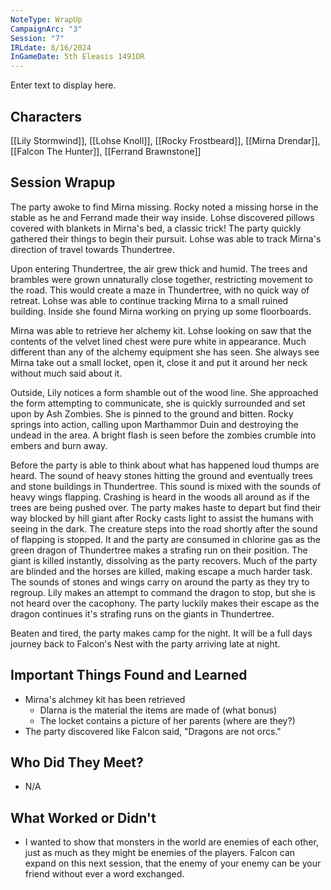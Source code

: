 ```yaml
---
NoteType: WrapUp
CampaignArc: "3"
Session: "7"
IRLdate: 8/16/2024
InGameDate: 5th Eleasis 1491DR
---
```

Enter text to display here.

## Characters

[[Lily Stormwind]], [[Lohse Knoll]], [[Rocky Frostbeard]], [[Mirna Drendar]], [[Falcon The Hunter]], [[Ferrand Brawnstone]]

## Session Wrapup

The party awoke to find Mirna missing.  Rocky noted a missing horse in the stable as he and Ferrand made their way inside.  Lohse discovered pillows covered with blankets in Mirna's bed, a classic trick!  The party quickly gathered their things to begin their pursuit.  Lohse was able to track Mirna's direction of travel towards Thundertree.  

Upon entering Thundertree, the air grew thick and humid.  The trees and brambles were grown unnaturally close together, restricting movement to the road.  This would create a maze in Thundertree, with no quick way of retreat.  Lohse was able to continue tracking Mirna to a small ruined building.  Inside she found Mirna working on prying up some floorboards.  

Mirna was able to retrieve her alchemy kit.  Lohse looking on saw that the contents of the velvet lined chest were pure white in appearance.  Much different than any of the alchemy equipment she has seen.  She always see Mirna take out a small locket, open it, close it and put it around her neck without much said about it.  

Outside, Lily notices a form shamble out of the wood line.  She approached the form attempting to communicate, she is quickly surrounded and set upon by Ash Zombies.  She is pinned to the ground and bitten.  Rocky springs into action, calling upon Marthammor Duin and destroying the undead in the area.  A bright flash is seen before the zombies crumble into embers and burn away.  

Before the party is able to think about what has happened loud thumps are heard.  The sound of heavy stones hitting the ground and eventually trees and stone buildings in Thundertree.  This sound is mixed with the sounds of heavy wings flapping.  Crashing is heard in the woods all around as if the trees are being pushed over.  The party makes haste to depart but find their way blocked by hill giant after Rocky casts light to assist the humans with seeing in the dark.  The creature steps into the road shortly after the sound of flapping is stopped.  It and the party are consumed in chlorine gas as the green dragon of Thundertree makes a strafing run on their position.  The giant is killed instantly, dissolving as the party recovers.  Much of the party are blinded and the horses are killed, making escape a much harder task.  The sounds of stones and wings carry on around the party as they try to regroup.  Lily makes an attempt to command the dragon to stop, but she is not heard over the cacophony.  The party luckily makes their escape as the dragon continues it's strafing runs on the giants in Thundertree.  

Beaten and tired, the party makes camp for the night.  It will be a full days journey back to Falcon's Nest with the party arriving late at night.  

## Important Things Found and Learned

- Mirna's alchmey kit has been retrieved
	- Dlarna is the material the items are made of (what bonus)
	- The locket contains a picture of her parents (where are they?)
- The party discovered like Falcon said, "Dragons are not orcs."

## Who Did They Meet?

- N/A

## What Worked or Didn't

- I wanted to show that monsters in the world are enemies of each other, just as much as they might be enemies of the players.  Falcon can expand on this next session, that the enemy of your enemy can be your friend without ever a word exchanged.  